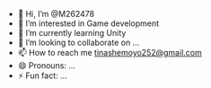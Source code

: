 - 👋 Hi, I’m @M262478
- 👀 I’m interested in Game development 
- 🌱 I’m currently learning Unity 
- 💞️ I’m looking to collaborate on ...
- 📫 How to reach me tinashemoyo252@gmail.com 
- 😄 Pronouns: ...
- ⚡ Fun fact: ...

<!---
M262478/M262478 is a ✨ special ✨ repository because its `README.md` (this file) appears on your GitHub profile.
You can click the Preview link to take a look at your changes.
--->
